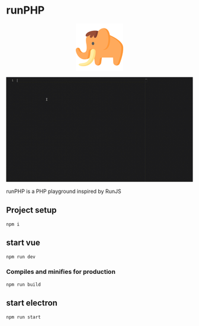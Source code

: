 # runPHP

<p align="center">
    <img src="./assets/php.png" alt="logo" width="128" height="128">
</p>

<p align="center">
    <img src="./assets/video.gif" alt="logo">
</p>

runPHP is a PHP playground inspired by RunJS

## Project setup
```
npm i
```

## start vue
```
npm run dev
```

### Compiles and minifies for production
```
npm run build
```

## start electron
```
npm run start
```